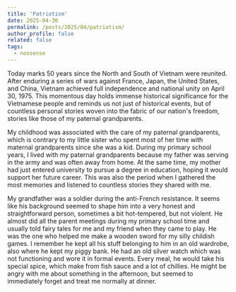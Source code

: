 ```yaml
---
title: 'Patriotism'
date: 2025-04-30
permalink: /posts/2025/04/patriotism/
author_profile: false
related: false
tags:
  - nonsense
---
```

Today marks 50 years since the North and South of Vietnam were reunited. After enduring a series of wars against France, Japan, the United States, and China, Vietnam achieved full independence and national unity on April 30, 1975. This momentous day holds immense historical significance for the Vietnamese people and reminds us not just of historical events, but of countless personal stories woven into the fabric of our nation's freedom, stories like those of my paternal grandparents.

My childhood was associated with the care of my paternal grandparents, which is contrary to my little sister who spent most of her time with maternal grandparents since she was a kid. During my primary school years, I lived with my paternal grandparents because my father was serving in the army and was often away from home. At the same time, my mother had just entered university to pursue a degree in education, hoping it would support her future career. This was also the period when I gathered the most memories and listened to countless stories they shared with me.

My grandfather was a soldier during the anti-French resistance. It seems like his background seemed to shape him into a very honest and straightforward person, sometimes a bit hot-tempered, but not violent. He almost did all the parent meetings during my primary school time and usually told fairy tales for me and my friend when they came to play. He was the one who helped me make a wooden sword for my silly childish games. I remember he kept all his stuff belonging to him in an old wardrobe, also where he kept my piggy bank. He had an old silver watch which was not functioning and wore it in formal events. Every meal, he would take his special spice, which make from fish sauce and a lot of chillies. He might be angry with me about something in the afternoon, but seemed to immediately forget and treat me normally at dinner.